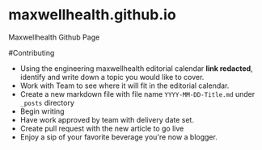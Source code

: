 # maxwellhealth.github.io
Maxwellhealth Github Page


#Contributing

* Using the engineering maxwellhealth editorial calendar **link redacted**, identify and write down a topic you would like to cover.
* Work with Team to see where it will fit in the editorial calendar.
* Create a new markdown file with file name `YYYY-MM-DD-Title.md`  under `_posts` directory
* Begin writing
* Have work approved by team with delivery date set.
* Create pull request with the new article to go live
* Enjoy a sip of your favorite beverage you're now a blogger.